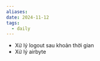 ```yaml
---
aliases: 
date: 2024-11-12
tags:
  - daily
---
```

- Xử lý logout sau khoản thời gian
- Xử lý airbyte 
